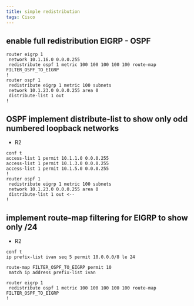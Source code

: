 ```yaml
---
title: simple redistribution
tags: Cisco
---
```


## enable full redistribution EIGRP - OSPF

```
router eigrp 1
 network 10.1.16.0 0.0.0.255
 redistribute ospf 1 metric 100 100 100 100 100 route-map FILTER_OSPF_TO_EIGRP
!
router ospf 1
 redistribute eigrp 1 metric 100 subnets
 network 10.1.23.0 0.0.0.255 area 0
 distribute-list 1 out
!
```

## OSPF implement distribute-list to show only odd numbered loopback networks

- R2  

```
conf t
access-list 1 permit 10.1.1.0 0.0.0.255
access-list 1 permit 10.1.3.0 0.0.0.255
access-list 1 permit 10.1.5.0 0.0.0.255
!
router ospf 1
 redistribute eigrp 1 metric 100 subnets
 network 10.1.23.0 0.0.0.255 area 0
 distribute-list 1 out <--
!
```

## implement route-map filtering for EIGRP to show only /24

- R2  

```
conf t
ip prefix-list ivan seq 5 permit 10.0.0.0/8 le 24

route-map FILTER_OSPF_TO_EIGRP permit 10
 match ip address prefix-list ivan

router eigrp 1
 redistribute ospf 1 metric 100 100 100 100 100 route-map FILTER_OSPF_TO_EIGRP
!
```
